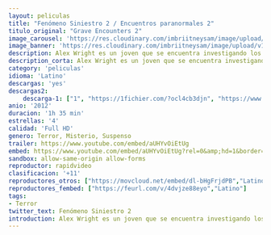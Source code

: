```yaml
---
layout: peliculas
title: "Fenómeno Siniestro 2 / Encuentros paranormales 2"
titulo_original: "Grave Encounters 2"
image_carousel: 'https://res.cloudinary.com/imbriitneysam/image/upload/v1545017288/siniestro-poster-min.jpg'
image_banner: 'https://res.cloudinary.com/imbriitneysam/image/upload/v1545017289/siniestro2-banner-min.jpg'
description: Alex Wright es un joven que se encuentra investigando los extraños acontecimientos que vimos en la primera parte y por tanto, la desaparición del protagonista de aquella Sean Rogerson. Un día recibe un misterioso vídeo de un bloguero que firman con el pseudónimo de DeathAwaits666. En ella puede ver como Sean Rogerson sigue vivo pero continúa atrapado en el hospital psiquiátrico Collingwood. Alex y sus amigos deciden quedar con el bloguero para tratar de obtener nueva información y de este modo descubrir qué ha sucedido realmente. Sin embargo, pronto se verán enfrentándose cara a cara con un mal que no puede definirse con palabras. Ahora, deberán ser más listos e inteligentes que lo que fueron Rogerson y sus amigos, y deberán hacer lo posible por salir del hospital antes de que sea demasiado tarde.. Grave Encounters 2
description_corta: Alex Wright es un joven que se encuentra investigando los extraños acontecimientos que vimos en la primera parte y por tanto, la desaparición del protagonista de aquella Sean Rogerson. Un día recibe un misterioso...
category: 'peliculas'
idioma: 'Latino'
descargas: 'yes'
descargas2:
    descarga-1: ["1", "https://1fichier.com/?ocl4cb3djn", "https://www.google.com/s2/favicons?domain=openload.co","OpenLoad","https://res.cloudinary.com/imbriitneysam/image/upload/v1541473684/mexico.png", "Latino", "HD"]
anio: '2012'
duracion: '1h 35 min'
estrellas: '4'
calidad: 'Full HD'
genero: Terror, Misterio, Suspenso
trailer: https://www.youtube.com/embed/aUHYvOiEtUg
embed: https://www.youtube.com/embed/aUHYvOiEtUg?rel=0&amp;hd=1&border=0&wmode=opaque&enablejsapi=1&modestbranding=1&controls=1&showinfo=1
sandbox: allow-same-origin allow-forms
reproductor: rapidvideo
clasificacion: '+11'
reproductores_otros: ["https://movcloud.net/embed/dl-bHgFrjdPB","Latino"]
reproductores_fembed: ["https://feurl.com/v/4dvjze88eyo","Latino"]
tags:
- Terror
twitter_text: Fenómeno Siniestro 2
introduction: Alex Wright es un joven que se encuentra investigando los extraños acontecimientos que vimos en la primera parte y por tanto, la desaparición del protagonista de aquella Sean Rogerson. Un día recibe un misterioso...
---
```



 







